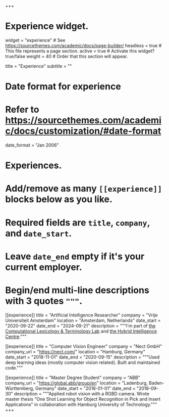 +++
# Experience widget.
widget = "experience"  # See https://sourcethemes.com/academic/docs/page-builder/
headless = true  # This file represents a page section.
active = true  # Activate this widget? true/false
weight = 40  # Order that this section will appear.

title = "Experience"
subtitle = ""

# Date format for experience
#   Refer to https://sourcethemes.com/academic/docs/customization/#date-format
date_format = "Jan 2006"

# Experiences.
#   Add/remove as many `[[experience]]` blocks below as you like.
#   Required fields are `title`, `company`, and `date_start`.
#   Leave `date_end` empty if it's your current employer.
#   Begin/end multi-line descriptions with 3 quotes `"""`.

[[experience]]
  title = "Artificial Intelligence Researcher"
  company = "Vrije Universiteit Amsterdam"
  location = "Amsterdam, Netherlands"
  date_start = "2020-09-22"
  date_end = "2024-09-21"
  description = """I'm part of [the Computational Lexicology & Terminology Lab](http://www.cltl.nl/) and [the Hybrid Intelligence Centre](https://www.hybrid-intelligence-centre.nl/)."""

[[experience]]
  title = "Computer Vision Engineer"
  company = "Nect GmbH"
  company_url = "https://nect.com/"
  location = "Hamburg, Germany"
  date_start = "2018-11-01"
  date_end = "2020-09-15"
  description = """Used deep learning ideas (mostly computer vision related). Built and maintained code."""


[[experience]]
  title = "Master Degree Student"
  company = "ABB"
  company_url = "https://global.abb/group/en"
  location = "Ladenburg, Baden-Württemberg, Germany"
  date_start = "2018-01-01"
  date_end = "2018-09-30"
  description = """Applied robot vision with a RGBD camera. Wrote master thesis "One Shot Learning for Object Recognition in Pick and Insert Applications" in collaboration with Hamburg University of Technology."""
+++
